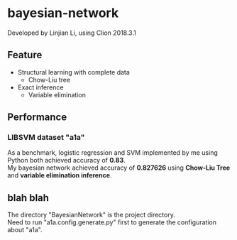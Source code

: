 # bayesian-network

Developed by Linjian Li, using Clion 2018.3.1

## Feature

  * Structural learning with complete data
    * Chow-Liu tree
  * Exact inference
    * Variable elimination

## Performance

### LIBSVM dataset "a1a"
As a benchmark, logistic regression and SVM implemented by me using Python both achieved accuracy of **0.83**. <br/>
My bayesian network achieved accuracy of **0.827626** using **Chow-Liu Tree** and **variable elimination inference**.

## blah blah

The directory "BayesianNetwork" is the project directory. <br/>
Need to run "a1a.config.generate.py" first to generate the configuration about "a1a".
